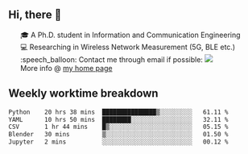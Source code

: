 <h2 > Hi, there 👋 </h3>

<div >
 <ul>
 🎓 A Ph.D. student in Information and Communication Engineering <br>
 💻 Researching in Wireless Network Measurement (5G, BLE etc.)<br>
 :speech_balloon: Contact me through email if possible: <a href="mailto:ethanjia@sjtu.edu.cn"><img src="https://img.shields.io/badge/-ethanjia@sjtu.edu.cn-c14438?style=plastic&logo=Gmail&logoColor=white&link=mailto:mailto:ethanjia@sjtu.edu.cn"></a> <br>
  More info @ <a href="https://haifengjia.github.io">my home page</a>
 </ul>
</div>

<h2 >
Weekly worktime breakdown
</h1>


<!--START_SECTION:waka-->

```txt
Python    20 hrs 38 mins  ███████████████▒░░░░░░░░░   61.11 %
YAML      10 hrs 50 mins  ████████░░░░░░░░░░░░░░░░░   32.11 %
CSV       1 hr 44 mins    █▒░░░░░░░░░░░░░░░░░░░░░░░   05.15 %
Blender   30 mins         ▒░░░░░░░░░░░░░░░░░░░░░░░░   01.50 %
Jupyter   2 mins          ░░░░░░░░░░░░░░░░░░░░░░░░░   00.12 %
```

<!--END_SECTION:waka-->


